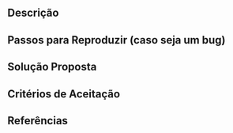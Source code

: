 ## Descrição
<!-- Descrição clara e concisa do bug, issue ou nova feature. -->

## Passos para Reproduzir (caso seja um bug)
<!-- Descreva um passo a passo de como reproduzir o problema -->

## Solução Proposta
<!-- Descreva como o problema pode ser resolvido ou a feature implementada. -->

## Critérios de Aceitação
<!-- Liste os critérios que devem ser atendidos para considerar esta issue como concluída. -->

## Referências
<!-- Inclua links do figma, capturas de tela ou informações importantes. -->
